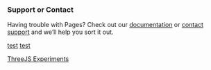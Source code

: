 
### Support or Contact

Having trouble with Pages? Check out our [documentation](https://docs.github.com/categories/github-pages-basics/) or [contact support](https://github.com/contact) and we’ll help you sort it out.

[test](Test.md)
[test](Test1.html)

[ThreeJS Experiments](Threejs.md)
